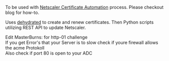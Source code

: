To be used with [Netscaler Certificate Automation](http://techdrabble.com/citrix/18-letsencrypt-san-certificate-with-citrix-netscaler-take-2) process.  Please checkout blog for how-to.

Uses [dehydrated](https://github.com/lukas2511/dehydrated) to create and renew certificates.  Then Python scripts utilizing REST API to update Netscaler.




Edit MasterBurns: for http-01 challenge    
If you get Error's that your Server is to slow check if youre firewall allows the acme Protokoll  
Also check if port 80 is open to your ADC
